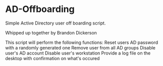 # AD-Offboarding
Simple Active Directory user off boarding script. 

Whipped up together by Brandon Dickerson

This script will perform the following functions:
  Reset users AD password with a randomly generated one
  Remove user from all AD groups
  Disable user's AD account
  Disable user's workstation
  Provide a log file on the desktop with confirmation on what's occured
